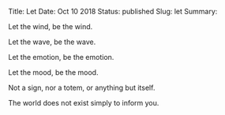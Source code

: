 Title: Let
Date: Oct 10 2018
Status: published
Slug: let
Summary: 

<div class="post-poem">
Let the wind,
be the wind.

Let the wave,
be the wave.

Let the emotion,
be the emotion.

Let the mood,
be the mood.

Not a sign,
nor a totem,
or anything
but itself.

The world 
does not exist
simply to 
inform you.
</div>
